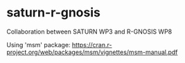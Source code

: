 # saturn-r-gnosis

Collaboration between SATURN WP3 and R-GNOSIS WP8

Using 'msm' package: https://cran.r-project.org/web/packages/msm/vignettes/msm-manual.pdf
